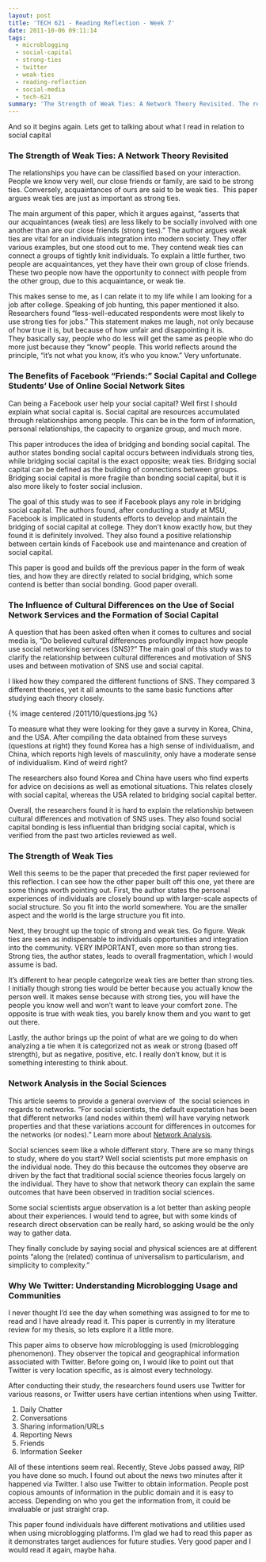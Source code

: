 ```yaml
---
layout: post
title: 'TECH 621 - Reading Reflection - Week 7'
date: 2011-10-06 09:11:14
tags:
  - microblogging
  - social-capital
  - strong-ties
  - twitter
  - weak-ties
  - reading-reflection
  - social-media
  - tech-621
summary: 'The Strength of Weak Ties: A Network Theory Revisited. The relationships you have can be classified based on your interaction. People we know very well, our close friends or family, are said to be strong ties. Conversely, acquaintances of ours are said to be'
---
```


And so it begins again. Lets get to talking about what I read in relation to social capital

### The Strength of Weak Ties: A Network Theory Revisited

The relationships you have can be classified based on your interaction. People we know very well, our close friends or family, are said to be strong ties. Conversely, acquaintances of ours are said to be weak ties.  This paper argues weak ties are just as important as strong ties.

The main argument of this paper, which it argues against, “asserts that our acquaintances (weak ties) are less likely to be socially involved with one another than are our close friends (strong ties).” The author argues weak ties are vital for an individuals integration into modern society. They offer various examples, but one stood out to me. They contend weak ties can connect a groups of tightly knit individuals. To explain a little further, two people are acquaintances, yet they have their own group of close friends. These two people now have the opportunity to connect with people from the other group, due to this acquaintance, or weak tie.

This makes sense to me, as I can relate it to my life while I am looking for a job after college. Speaking of job hunting, this paper mentioned it also. Researchers found “less-well-educated respondents were most likely to use strong ties for jobs.” This statement makes me laugh, not only because of how true it is, but because of how unfair and disappointing it is. They basically say, people who do less will get the same as people who do more just because they “know” people. This world reflects around the principle, “it’s not what you know, it’s who you know.” Very unfortunate.

### The Benefits of Facebook “Friends:” Social Capital and College Students’ Use of Online Social Network Sites

Can being a Facebook user help your social capital? Well first I should explain what social capital is. Social capital are resources accumulated through relationships among people. This can be in the form of information, personal relationships, the capacity to organize group, and much more.

This paper introduces the idea of bridging and bonding social capital. The author states bonding social capital occurs between individuals strong ties, while bridging social capital is the exact opposite; weak ties. Bridging social capital can be defined as the building of connections between groups. Bridging social capital is more fragile than bonding social capital, but it is also more likely to foster social inclusion.

The goal of this study was to see if Facebook plays any role in bridging social capital. The authors found, after conducting a study at MSU, Facebook is implicated in students efforts to develop and maintain the bridging of social capital at college. They don’t know exactly how, but they found it is definitely involved. They also found a positive relationship between certain kinds of Facebook use and maintenance and creation of social capital.

This paper is good and builds off the previous paper in the form of weak ties, and how they are directly related to social bridging, which some contend is better than social bonding. Good paper overall.

### The Influence of Cultural Differences on the Use of Social Network Services and the Formation of Social Capital

A question that has been asked often when it comes to cultures and social media is, “Do believed cultural differences profoundly impact how people use social networking services (SNS)?” The main goal of this study was to clarify the relationship between cultural differences and motivation of SNS uses and between motivation of SNS use and social capital.

I liked how they compared the different functions of SNS. They compared 3 different theories, yet it all amounts to the same basic functions after studying each theory closely.

{% image centered /2011/10/questions.jpg  %}

To measure what they were looking for they gave a survey in Korea, China, and the USA. After compiling the data obtained from these surveys (questions at right) they found Korea has a high sense of individualism, and China, which reports high levels of masculinity, only have a moderate sense of individualism. Kind of weird right?

The researchers also found Korea and China have users who find experts for advice on decisions as well as emotional situations. This relates closely with social capital, whereas the USA related to bridging social capital better.

Overall, the researchers found it is hard to explain the relationship between cultural differences and motivation of SNS uses. They also found social capital bonding is less influential than bridging social capital, which is verified from the past two articles reviewed as well.

### The Strength of Weak Ties

Well this seems to be the paper that preceded the first paper reviewed for this reflection. I can see how the other paper built off this one, yet there are some things worth pointing out. First, the author states the personal experiences of individuals are closely bound up with larger-scale aspects of social structure. So you fit into the world somewhere. You are the smaller aspect and the world is the large structure you fit into.

Next, they brought up the topic of strong and weak ties. Go figure. Weak ties are seen as indispensable to individuals opportunities and integration into the community. VERY IMPORTANT, even more so than strong ties. Strong ties, the author states, leads to overall fragmentation, which I would assume is bad.

It’s different to hear people categorize weak ties are better than strong ties. I initially though strong ties would be better because you actually know the person well. It makes sense because with strong ties, you will have the people you know well and won’t want to leave your comfort zone. The opposite is true with weak ties, you barely know them and you want to get out there.

Lastly, the author brings up the point of what are we going to do when analyzing a tie when it is categorized not as weak or strong (based off strength), but as negative, positive, etc. I really don’t know, but it is something interesting to think about.

### Network Analysis in the Social Sciences

This article seems to provide a general overview of  the social sciences in regards to networks. “For social scientists, the default expectation has been that different networks (and nodes within them) will have varying network properties and that these variations account for differences in outcomes for the networks (or nodes).” Learn more about [Network Analysis][2].

Social sciences seem like a whole different story. There are so many things to study, where do you start? Well social scientists put more emphasis on the individual node. They do this because the outcomes they observe are driven by the fact that traditional social science theories focus largely on the individual. They have to show that network theory can explain the same outcomes that have been observed in tradition social sciences.

Some social scientists argue observation is a lot better than asking people about their experiences. I would tend to agree, but with some kinds of research direct observation can be really hard, so asking would be the only way to gather data.

They finally conclude by saying social and physical sciences are at different points “along the (related) continua of universalism to particularism, and simplicity to complexity.”

### Why We Twitter: Understanding Microblogging Usage and Communities

I never thought I’d see the day when something was assigned to for me to read and I have already read it. This paper is currently in my literature review for my thesis, so lets explore it a little more.

This paper aims to observe how microblogging is used (microblogging phenomenon). They observer the topical and geographical information associated with Twitter. Before going on, I would like to point out that Twitter is very location specific, as is almost every technology.

After conducting their study, the researchers found users use Twitter for various reasons, or Twitter users have certian intentions when using Twitter.

  1. Daily Chatter
  2. Conversations
  3. Sharing information/URLs
  4. Reporting News
  5. Friends
  6. Information Seeker

All of these intentions seem real. Recently, Steve Jobs passed away, RIP you have done so much. I found out about the news two minutes after it happened via Twitter. I also use Twitter to obtain information. People post copious amounts of information in the public domain and it is easy to access. Depending on who you get the information from, it could be invaluable or just straight crap.

This paper found individuals have different motivations and utilities used when using microblogging platforms. I’m glad we had to read this paper as it demonstrates target audiences for future studies. Very good paper and I would read it again, maybe haha.

   [2]: http://en.wikipedia.org/wiki/Social_network#Social_network_analysis
